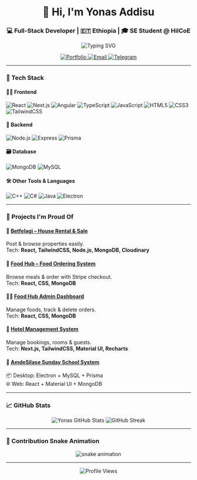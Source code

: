 <h1 align="center">👋 Hi, I'm Yonas Addisu</h1>
<h3 align="center">💻 Full-Stack Developer | 🇪🇹 Ethiopia | 🎓 SE Student @ HilCoE</h3>

<p align="center">
  <img src="https://readme-typing-svg.demolab.com?font=Fira+Code&pause=1000&color=FFA500&center=true&vCenter=true&width=435&lines=Passionate+Full-Stack+Developer;Creative+Web+and+Desktop+Solutions;Always+Learning+New+Techs!" alt="Typing SVG" />
</p>

<p align="center">
  <a href="https://github.com/yoni-crypto?tab=repositories">
    <img alt="Portfolio" src="https://img.shields.io/badge/-See%20My%20Projects-black?style=for-the-badge&logo=github">
  </a>
  <a href="mailto:yonidisu111@gmail.com">
    <img alt="Email" src="https://img.shields.io/badge/-yonidisu111@gmail.com-c14438?style=for-the-badge&logo=Gmail&logoColor=white">
  </a>
  <a href="https://t.me/Yoni_yoye">
    <img alt="Telegram" src="https://img.shields.io/badge/-@Yoni_yoye-2CA5E0?style=for-the-badge&logo=telegram&logoColor=white">
  </a>
</p>

---

### 🔧 Tech Stack

#### 👨‍💻 Frontend
![React](https://img.shields.io/badge/-React-black?style=flat-square&logo=react)
![Next.js](https://img.shields.io/badge/-Next.js-black?style=flat-square&logo=next.js)
![Angular](https://img.shields.io/badge/-Angular-black?style=flat-square&logo=angular)
![TypeScript](https://img.shields.io/badge/-TypeScript-black?style=flat-square&logo=typescript)
![JavaScript](https://img.shields.io/badge/-JavaScript-black?style=flat-square&logo=javascript)
![HTML5](https://img.shields.io/badge/-HTML5-black?style=flat-square&logo=html5)
![CSS3](https://img.shields.io/badge/-CSS3-black?style=flat-square&logo=css3)
![TailwindCSS](https://img.shields.io/badge/-TailwindCSS-black?style=flat-square&logo=tailwind-css)

#### 🧠 Backend
![Node.js](https://img.shields.io/badge/-Node.js-black?style=flat-square&logo=node.js)
![Express](https://img.shields.io/badge/-Express-black?style=flat-square&logo=express)
![Prisma](https://img.shields.io/badge/-Prisma-black?style=flat-square&logo=prisma)

#### 🗃️ Database
![MongoDB](https://img.shields.io/badge/-MongoDB-black?style=flat-square&logo=mongodb)
![MySQL](https://img.shields.io/badge/-MySQL-black?style=flat-square&logo=mysql)

#### 🛠️ Other Tools & Languages
![C++](https://img.shields.io/badge/-C++-black?style=flat-square&logo=c%2b%2b)
![C#](https://img.shields.io/badge/-C%23-black?style=flat-square&logo=c-sharp)
![Java](https://img.shields.io/badge/-Java-black?style=flat-square&logo=java)
![Electron](https://img.shields.io/badge/-Electron-black?style=flat-square&logo=electron)

---

### 🚀 Projects I'm Proud Of

#### 🏡 [Betfelagi – House Rental & Sale](https://betfelagi.vercel.app)  
Post & browse properties easily.  
Tech: **React, TailwindCSS, Node.js, MongoDB, Cloudinary**

#### 🍔 [Food Hub – Food Ordering System](https://foodsite-fr.vercel.app)  
Browse meals & order with Stripe checkout.  
Tech: **React, CSS, MongoDB**

#### 👨‍🍳 [Food Hub Admin Dashboard](https://foodsite-admin.vercel.app)  
Manage foods, track & delete orders.  
Tech: **React, CSS, MongoDB**

#### 🏨 [Hotel Management System](https://hotel-managment-nextjs-frontend.onrender.com)  
Manage bookings, rooms & guests.  
Tech: **Next.js, TailwindCSS, Material UI, Recharts**

#### 🏫 [AmdeSilase Sunday School System](https://amdesilase.vercel.app)  
📦 Desktop: Electron + MySQL + Prisma  
🌐 Web: React + Material UI + MongoDB

---

### 📈 GitHub Stats

<p align="center">
  <img src="https://github-readme-stats.vercel.app/api?username=yoni-crypto&show_icons=true&theme=tokyonight" alt="Yonas GitHub Stats" />
  <img src="https://streak-stats.demolab.com/?user=yoni-crypto&theme=tokyonight" alt="GitHub Streak" />
</p>

---

### 🐍 Contribution Snake Animation

<p align="center">
  <img src="https://github.com/yoni-crypto/yoni-crypto/blob/output/github-contribution-grid-snake.svg" alt="snake animation" />
</p>

---

<p align="center">
  <img src="https://komarev.com/ghpvc/?username=yoni-crypto&style=for-the-badge&color=orange" alt="Profile Views" />
</p>
